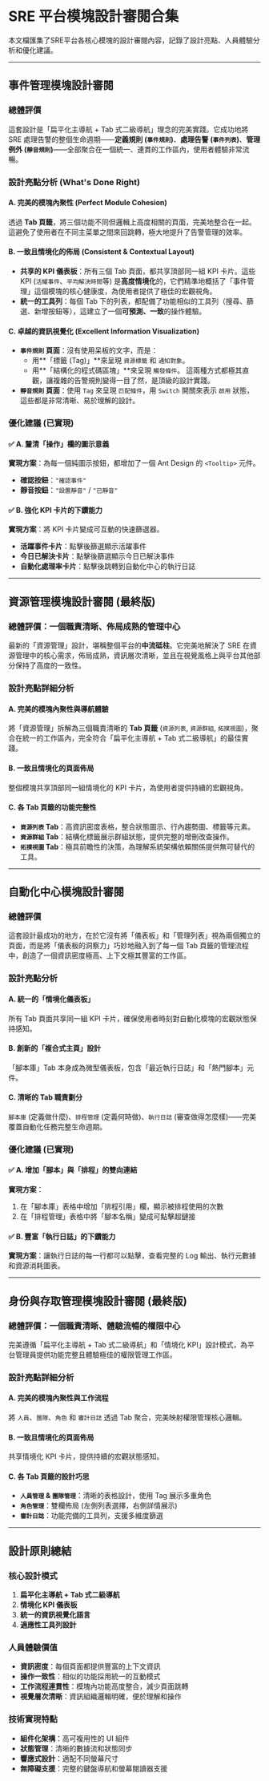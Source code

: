# SRE 平台模塊設計審閱合集

本文檔匯集了SRE平台各核心模塊的設計審閱內容，記錄了設計亮點、人員體驗分析和優化建議。

---

## 事件管理模塊設計審閱

### 總體評價
這套設計是「扁平化主導航 + Tab 式二級導航」理念的完美實踐。它成功地將 SRE 處理告警的整個生命週期——**定義規則 (`事件規則`)**、**處理告警 (`事件列表`)**、**管理例外 (`靜音規則`)**——全部聚合在一個統一、連貫的工作區內，使用者體驗非常流暢。

### 設計亮點分析 (What's Done Right)

#### A. 完美的模塊內聚性 (Perfect Module Cohesion)
透過 **Tab 頁籤**，將三個功能不同但邏輯上高度相關的頁面，完美地整合在一起。這避免了使用者在不同主菜單之間來回跳轉，極大地提升了告警管理的效率。

#### B. 一致且情境化的佈局 (Consistent & Contextual Layout)
* **共享的 KPI 儀表板**：所有三個 Tab 頁面，都共享頂部同一組 KPI 卡片。這些 KPI (`活耀事件`、`平均解決時間`等) 是**高度情境化**的，它們精準地概括了「事件管理」這個模塊的核心健康度，為使用者提供了極佳的宏觀視角。
* **統一的工具列**：每個 Tab 下的列表，都配備了功能相似的工具列（搜尋、篩選、新增按鈕等），這建立了一個**可預測、一致**的操作體驗。

#### C. 卓越的資訊視覺化 (Excellent Information Visualization)
* **`事件規則` 頁面**：沒有使用呆板的文字，而是：
  * 用**「標籤 (Tag)」**來呈現 `資源標籤` 和 `通知對象`。
  * 用**「結構化的程式碼區塊」**來呈現 `觸發條件`。
  這兩種方式都極其直觀，讓複雜的告警規則變得一目了然，是頂級的設計實踐。
* **`靜音規則` 頁面**：使用 `Tag` 來呈現 `匹配條件`，用 `Switch` 開關來表示 `啟用` 狀態，這些都是非常清晰、易於理解的設計。

### 優化建議 (已實現)

#### ✅ A. 釐清「操作」欄的圖示意義
**實現方案**：為每一個純圖示按鈕，都增加了一個 Ant Design 的 `<Tooltip>` 元件。
* **確認按鈕**：`"確認事件"`
* **靜音按鈕**：`"設置靜音"` / `"已靜音"`

#### ✅ B. 強化 KPI 卡片的下鑽能力
**實現方案**：將 KPI 卡片變成可互動的快速篩選器。
* **活躍事件卡片**：點擊後篩選顯示活躍事件
* **今日已解決卡片**：點擊後篩選顯示今日已解決事件
* **自動化處理率卡片**：點擊後跳轉到自動化中心的執行日誌

---

## 資源管理模塊設計審閱 (最終版)

### 總體評價：一個職責清晰、佈局成熟的管理中心

最新的「資源管理」設計，堪稱整個平台的**中流砥柱**。它完美地解決了 SRE 在資源管理中的核心需求，佈局成熟，資訊層次清晰，並且在視覺風格上與平台其他部分保持了高度的一致性。

### 設計亮點詳細分析

#### A. 完美的模塊內聚性與導航體驗
將「資源管理」拆解為三個職責清晰的 **Tab 頁籤** (`資源列表`, `資源群組`, `拓撲視圖`)，聚合在統一的工作區內，完全符合「扁平化主導航 + Tab 式二級導航」的最佳實踐。

#### B. 一致且情境化的頁面佈局
整個模塊共享頂部同一組情境化的 KPI 卡片，為使用者提供持續的宏觀視角。

#### C. 各 Tab 頁籤的功能完整性
* **`資源列表` Tab**：高資訊密度表格，整合狀態圖示、行內趨勢圖、標籤等元素。
* **`資源群組` Tab**：結構化標籤展示群組狀態，提供完整的增刪改查操作。
* **`拓撲視圖` Tab**：極具前瞻性的決策，為理解系統架構依賴關係提供無可替代的工具。

---

## 自動化中心模塊設計審閱

### 總體評價
這套設計最成功的地方，在於它沒有將「儀表板」和「管理列表」視為兩個獨立的頁面，而是將「儀表板的洞察力」巧妙地融入到了每一個 Tab 頁籤的管理流程中，創造了一個資訊密度極高、上下文極其豐富的工作區。

### 設計亮點分析

#### A. 統一的「情境化儀表板」
所有 Tab 頁面共享同一組 KPI 卡片，確保使用者時刻對自動化模塊的宏觀狀態保持感知。

#### B. 創新的「複合式主頁」設計
「腳本庫」Tab 本身成為微型儀表板，包含「最近執行日誌」和「熱門腳本」元件。

#### C. 清晰的 Tab 職責劃分
`腳本庫` (定義做什麼)、`排程管理` (定義何時做)、`執行日誌` (審查做得怎麼樣)——完美覆蓋自動化任務完整生命週期。

### 優化建議 (已實現)

#### ✅ A. 增加「腳本」與「排程」的雙向連結
**實現方案**：
1. 在「腳本庫」表格中增加「排程引用」欄，顯示被排程使用的次數
2. 在「排程管理」表格中將「腳本名稱」變成可點擊超鏈接

#### ✅ B. 豐富「執行日誌」的下鑽能力
**實現方案**：讓執行日誌的每一行都可以點擊，查看完整的 Log 輸出、執行元數據和資源消耗圖表。

---

## 身份與存取管理模塊設計審閱 (最終版)

### 總體評價：一個職責清晰、體驗流暢的權限中心

完美遵循「扁平化主導航 + Tab 式二級導航」和「情境化 KPI」設計模式，為平台管理員提供功能完整且體驗極佳的權限管理工作區。

### 設計亮點詳細分析

#### A. 完美的模塊內聚性與工作流程
將 `人員`、`團隊`、`角色` 和 `審計日誌` 透過 Tab 聚合，完美映射權限管理核心邏輯。

#### B. 一致且情境化的頁面佈局
共享情境化 KPI 卡片，提供持續的宏觀狀態感知。

#### C. 各 Tab 頁籤的設計巧思
* **`人員管理` & `團隊管理`**：清晰的表格設計，使用 Tag 展示多重角色
* **`角色管理`**：雙欄佈局 (左側列表選擇，右側詳情展示)
* **`審計日誌`**：功能完備的工具列，支援多維度篩選

---

## 設計原則總結

### 核心設計模式
1. **扁平化主導航 + Tab 式二級導航**
2. **情境化 KPI 儀表板**
3. **統一的資訊視覺化語言**
4. **適應性工具列設計**

### 人員體驗價值
- **資訊密度**：每個頁面都提供豐富的上下文資訊
- **操作一致性**：相似的功能採用統一的互動模式
- **工作流程連貫性**：模塊內功能高度整合，減少頁面跳轉
- **視覺層次清晰**：資訊組織邏輯明確，便於理解和操作

### 技術實現特點
- **組件化架構**：高可複用性的 UI 組件
- **狀態管理**：清晰的數據流和狀態同步
- **響應式設計**：適配不同螢幕尺寸
- **無障礙支援**：完整的鍵盤導航和螢幕閱讀器支援
